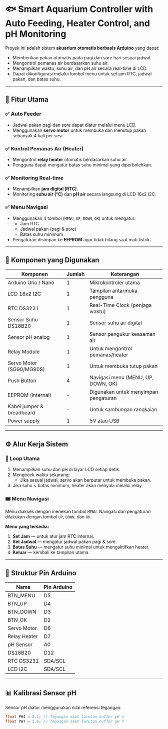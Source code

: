 # 🐟 Smart Aquarium Controller with Auto Feeding, Heater Control, and pH Monitoring

Proyek ini adalah sistem **akuarium otomatis berbasis Arduino** yang dapat:
- Memberikan pakan otomatis pada pagi dan sore hari sesuai jadwal.
- Mengontrol pemanas air berdasarkan suhu air.
- Menampilkan waktu, suhu air, dan pH air secara real-time di LCD.
- Dapat dikonfigurasi melalui tombol menu untuk set jam RTC, jadwal pakan, dan batas suhu.

---

## 🔧 Fitur Utama

### ✅ Auto Feeder
- Jadwal pakan pagi dan sore dapat diatur melalui menu LCD.
- Menggunakan **servo motor** untuk membuka dan menutup pakan sebanyak 4 kali per sesi.

### ✅ Kontrol Pemanas Air (Heater)
- Mengontrol **relay heater** otomatis berdasarkan suhu air.
- Pengguna dapat mengatur batas suhu minimal yang diperbolehkan.

### ✅ Monitoring Real-time
- Menampilkan **jam digital (RTC)**.
- Monitoring **suhu air (°C)** dan **pH air** secara langsung di LCD 16x2 I2C.

### ✅ Menu Navigasi
- Menggunakan 4 tombol (`MENU`, `UP`, `DOWN`, `OK`) untuk mengatur:
  - Jam RTC
  - Jadwal pakan (pagi & sore)
  - Batas suhu minimum
- Pengaturan disimpan ke **EEPROM** agar tidak hilang saat mati listrik.

---

## 🧰 Komponen yang Digunakan

| Komponen                 | Jumlah | Keterangan                                 |
|--------------------------|--------|--------------------------------------------|
| Arduino Uno / Nano       | 1      | Mikrokontroler utama                       |
| LCD 16x2 I2C             | 1      | Tampilan antarmuka pengguna                |
| RTC DS3231               | 1      | Real-Time Clock (penjaga waktu)            |
| Sensor Suhu DS18B20      | 1      | Sensor suhu air digital                    |
| Sensor pH analog         | 1      | Sensor pengukur keasaman air               |
| Relay Module             | 1      | Untuk mengontrol pemanas/heater            |
| Servo Motor (SG90/MG90S) | 1      | Untuk membuka tutup pakan                  |
| Push Button              | 4      | Navigasi menu (MENU, UP, DOWN, OK)         |
| EEPROM (internal)        | -      | Digunakan untuk menyimpan pengaturan       |
| Kabel jumper & breadboard| -      | Untuk sambungan rangkaian                  |
| Power supply             | 1      | 5V atau USB                                |

---

## ⚙️ Alur Kerja Sistem

### 🔁 Loop Utama
1. Menampilkan suhu dan pH di layar LCD setiap detik.
2. Mengecek waktu sekarang:
   - Jika sesuai jadwal, servo akan berputar untuk membuka pakan.
3. Jika suhu < batas minimum, heater akan menyala melalui relay.

### 📟 Menu Navigasi
Menu diakses dengan menekan tombol `MENU`. Navigasi dan pengaturan dilakukan dengan tombol `UP`, `DOWN`, dan `OK`.

**Menu yang tersedia:**
1. **Set Jam** — untuk atur jam RTC internal.
2. **Set Jadwal** — mengatur jadwal pakan pagi & sore.
3. **Batas Suhu** — mengatur suhu minimal untuk mengaktifkan heater.
4. **Keluar** — kembali ke tampilan utama.

---

## 📐 Struktur Pin Arduino

| Nama          | Pin Arduino |
|---------------|-------------|
| BTN_MENU      | D5          |
| BTN_UP        | D4          |
| BTN_DOWN      | D3          |
| BTN_OK        | D2          |
| Servo Motor   | D6          |
| Relay Heater  | D7          |
| pH Sensor     | A0          |
| DS18B20       | D12         |
| RTC DS3231    | SDA/SCL     |
| LCD I2C       | SDA/SCL     |

---

## 📊 Kalibrasi Sensor pH

Sensor pH diatur menggunakan nilai referensi tegangan:

```cpp
float PH4 = 3.1; // Tegangan saat larutan buffer pH 4
float PH7 = 2.6; // Tegangan saat larutan buffer pH 7
